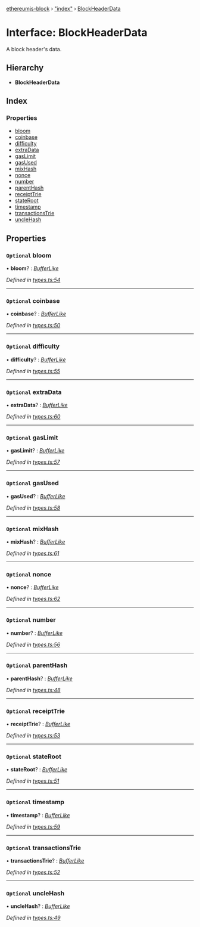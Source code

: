 [ethereumjs-block](../README.md) › ["index"](../modules/_index_.md) › [BlockHeaderData](_index_.blockheaderdata.md)

# Interface: BlockHeaderData

A block header's data.

## Hierarchy

- **BlockHeaderData**

## Index

### Properties

- [bloom](_index_.blockheaderdata.md#optional-bloom)
- [coinbase](_index_.blockheaderdata.md#optional-coinbase)
- [difficulty](_index_.blockheaderdata.md#optional-difficulty)
- [extraData](_index_.blockheaderdata.md#optional-extradata)
- [gasLimit](_index_.blockheaderdata.md#optional-gaslimit)
- [gasUsed](_index_.blockheaderdata.md#optional-gasused)
- [mixHash](_index_.blockheaderdata.md#optional-mixhash)
- [nonce](_index_.blockheaderdata.md#optional-nonce)
- [number](_index_.blockheaderdata.md#optional-number)
- [parentHash](_index_.blockheaderdata.md#optional-parenthash)
- [receiptTrie](_index_.blockheaderdata.md#optional-receipttrie)
- [stateRoot](_index_.blockheaderdata.md#optional-stateroot)
- [timestamp](_index_.blockheaderdata.md#optional-timestamp)
- [transactionsTrie](_index_.blockheaderdata.md#optional-transactionstrie)
- [uncleHash](_index_.blockheaderdata.md#optional-unclehash)

## Properties

### `Optional` bloom

• **bloom**? : _[BufferLike](../modules/_index_.md#bufferlike)_

_Defined in [types.ts:54](https://github.com/ethereumjs/ethereumjs-vm/blob/master/packages/block/src/types.ts#L54)_

---

### `Optional` coinbase

• **coinbase**? : _[BufferLike](../modules/_index_.md#bufferlike)_

_Defined in [types.ts:50](https://github.com/ethereumjs/ethereumjs-vm/blob/master/packages/block/src/types.ts#L50)_

---

### `Optional` difficulty

• **difficulty**? : _[BufferLike](../modules/_index_.md#bufferlike)_

_Defined in [types.ts:55](https://github.com/ethereumjs/ethereumjs-vm/blob/master/packages/block/src/types.ts#L55)_

---

### `Optional` extraData

• **extraData**? : _[BufferLike](../modules/_index_.md#bufferlike)_

_Defined in [types.ts:60](https://github.com/ethereumjs/ethereumjs-vm/blob/master/packages/block/src/types.ts#L60)_

---

### `Optional` gasLimit

• **gasLimit**? : _[BufferLike](../modules/_index_.md#bufferlike)_

_Defined in [types.ts:57](https://github.com/ethereumjs/ethereumjs-vm/blob/master/packages/block/src/types.ts#L57)_

---

### `Optional` gasUsed

• **gasUsed**? : _[BufferLike](../modules/_index_.md#bufferlike)_

_Defined in [types.ts:58](https://github.com/ethereumjs/ethereumjs-vm/blob/master/packages/block/src/types.ts#L58)_

---

### `Optional` mixHash

• **mixHash**? : _[BufferLike](../modules/_index_.md#bufferlike)_

_Defined in [types.ts:61](https://github.com/ethereumjs/ethereumjs-vm/blob/master/packages/block/src/types.ts#L61)_

---

### `Optional` nonce

• **nonce**? : _[BufferLike](../modules/_index_.md#bufferlike)_

_Defined in [types.ts:62](https://github.com/ethereumjs/ethereumjs-vm/blob/master/packages/block/src/types.ts#L62)_

---

### `Optional` number

• **number**? : _[BufferLike](../modules/_index_.md#bufferlike)_

_Defined in [types.ts:56](https://github.com/ethereumjs/ethereumjs-vm/blob/master/packages/block/src/types.ts#L56)_

---

### `Optional` parentHash

• **parentHash**? : _[BufferLike](../modules/_index_.md#bufferlike)_

_Defined in [types.ts:48](https://github.com/ethereumjs/ethereumjs-vm/blob/master/packages/block/src/types.ts#L48)_

---

### `Optional` receiptTrie

• **receiptTrie**? : _[BufferLike](../modules/_index_.md#bufferlike)_

_Defined in [types.ts:53](https://github.com/ethereumjs/ethereumjs-vm/blob/master/packages/block/src/types.ts#L53)_

---

### `Optional` stateRoot

• **stateRoot**? : _[BufferLike](../modules/_index_.md#bufferlike)_

_Defined in [types.ts:51](https://github.com/ethereumjs/ethereumjs-vm/blob/master/packages/block/src/types.ts#L51)_

---

### `Optional` timestamp

• **timestamp**? : _[BufferLike](../modules/_index_.md#bufferlike)_

_Defined in [types.ts:59](https://github.com/ethereumjs/ethereumjs-vm/blob/master/packages/block/src/types.ts#L59)_

---

### `Optional` transactionsTrie

• **transactionsTrie**? : _[BufferLike](../modules/_index_.md#bufferlike)_

_Defined in [types.ts:52](https://github.com/ethereumjs/ethereumjs-vm/blob/master/packages/block/src/types.ts#L52)_

---

### `Optional` uncleHash

• **uncleHash**? : _[BufferLike](../modules/_index_.md#bufferlike)_

_Defined in [types.ts:49](https://github.com/ethereumjs/ethereumjs-vm/blob/master/packages/block/src/types.ts#L49)_

